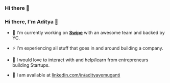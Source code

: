 ### Hi there 👋

<!--
**swipe9/swipe9** is a ✨ _special_ ✨ repository because its `README.md` (this file) appears on your GitHub profile.

Here are some ideas to get you started:

- 🔭 I’m currently working on
- 🌱 I’m currently learning ...
- 👯 I’m looking to collaborate on ...
- 🤔 I’m looking for help with ...
- 💬 Ask me about ...
- 📫 How to reach me: ...
- 😄 Pronouns: ...
- ⚡ Fun fact: ...
-->

### Hi there, I'm Aditya 👋

- 🔭 I'm currently working on [**Swipe**](https://getswipe.in) with an awesome team and backed by YC.

- ⚡ I'm experiencing all stuff that goes in and around building a company.

- :raised_hands: I would love to interact with and help/learn from entrepreneurs building Startups.

- :email: I am available at [linkedin.com/in/adityavemuganti](https://www.linkedin.com/in/adityavemuganti/)
